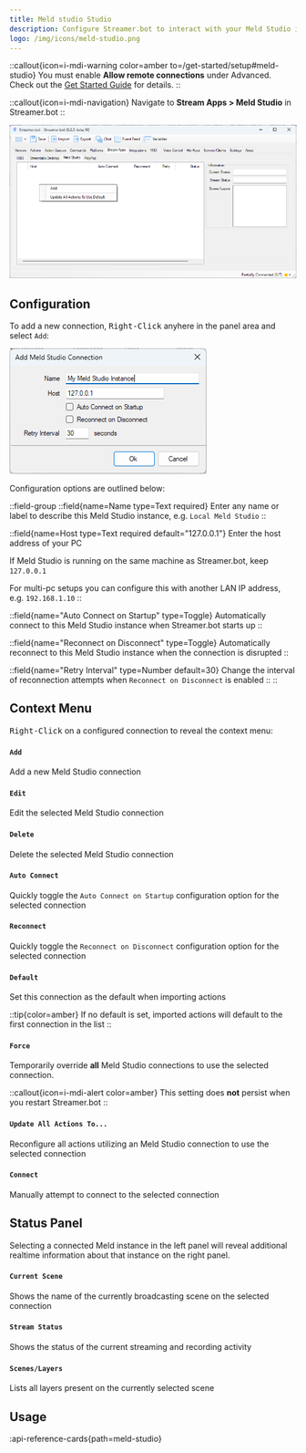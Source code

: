 ```yaml
---
title: Meld studio Studio
description: Configure Streamer.bot to interact with your Meld Studio instances
logo: /img/icons/meld-studio.png
---
```


::callout{icon=i-mdi-warning color=amber to=/get-started/setup#meld-studio}
You must enable **Allow remote connections** under Advanced. Check out the [Get Started Guide](/get-started/setup#meld-studio) for details.
::

::callout{icon=i-mdi-navigation}
Navigate to **Stream Apps > Meld Studio** in Streamer.bot
::

![Meld Studio Configuration](assets/meld-studio.png)

## Configuration
To add a new connection, <kbd>Right-Click</kbd> anyhere in the panel area and select `Add`:

![Meld Studio Add Connection](assets/meld-studio-add-connection.png)

Configuration options are outlined below:

::field-group
  ::field{name=Name type=Text required}
  Enter any name or label to describe this Meld Studio instance, e.g. `Local Meld Studio`
  ::

  ::field{name=Host type=Text required default="127.0.0.1"}
  Enter the host address of your PC

  If Meld Studio is running on the same machine as Streamer.bot, keep `127.0.0.1`

  For multi-pc setups you can configure this with another LAN IP address, e.g. `192.168.1.10`
  ::

  ::field{name="Auto Connect on Startup" type=Toggle}
  Automatically connect to this Meld Studio instance when Streamer.bot starts up
  ::

  ::field{name="Reconnect on Disconnect" type=Toggle}
  Automatically reconnect to this Meld Studio instance when the connection is disrupted
  ::

  ::field{name="Retry Interval" type=Number default=30}
  Change the interval of reconnection attempts when `Reconnect on Disconnect` is enabled
  ::
::

## Context Menu
<kbd>Right-Click</kbd> on a configured connection to reveal the context menu:

#### `Add`
Add a new Meld Studio connection

#### `Edit`
Edit the selected Meld Studio connection

#### `Delete`
Delete the selected Meld Studio connection

#### `Auto Connect`
Quickly toggle the `Auto Connect on Startup` configuration option for the selected connection

#### `Reconnect`
Quickly toggle the `Reconnect on Disconnect` configuration option for the selected connection

#### `Default`
Set this connection as the default when importing actions

::tip{color=amber}
If no default is set, imported actions will default to the first connection in the list
::

#### `Force`
Temporarily override **all** Meld Studio connections to use the selected connection.

::callout{icon=i-mdi-alert color=amber}
This setting does **not** persist when you restart Streamer.bot
::

#### `Update All Actions To...`
Reconfigure all actions utilizing an Meld Studio connection to use the selected connection

#### `Connect`
Manually attempt to connect to the selected connection

## Status Panel
Selecting a connected Meld instance in the left panel will reveal additional realtime information about that instance on the right panel.

#### `Current Scene`
Shows the name of the currently broadcasting scene on the selected connection

#### `Stream Status`
Shows the status of the current streaming and recording activity

#### `Scenes/Layers`
Lists all layers present on the currently selected scene

## Usage
:api-reference-cards{path=meld-studio}